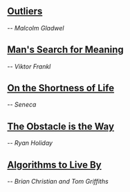 ## [Outliers](/_outliers.html)
-- *Malcolm Gladwel*


## [Man's Search for Meaning](/_mans-search-for-meaning.md)
-- *Viktor Frankl*


## [On the Shortness of Life](/_on-the-shortness-of-life.md)
-- *Seneca*


## [The Obstacle is the Way](/_the-obstacle-is-the-way.md)
-- *Ryan Holiday*


## [Algorithms to Live By](/_algorithms-to-live-by.md)
-- *Brian Christian and Tom Griffiths*


